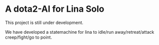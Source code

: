 # A dota2-AI for Lina Solo

This project is still under development.

We have developed a statemachine for lina to idle/run away/retreat/attack creep/fight/go to point.

